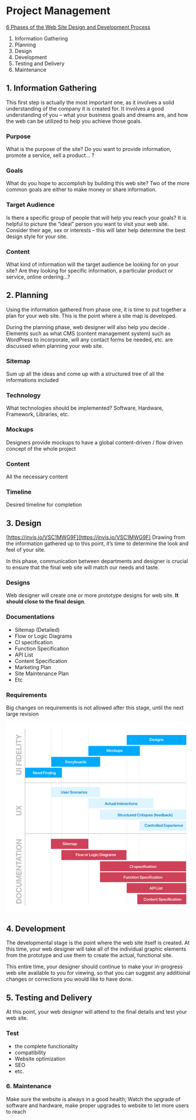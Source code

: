 # Project Management

[6 Phases of the Web Site Design and Development Process](http://www.idesignstudios.com/blog/web-design/phases-web-design-development-process/#.WTVxOxOGPfY)
1. Information Gathering
2. Planning
3. Design
4. Development
5. Testing and Delivery
6. Maintenance


## 1.  Information Gathering

This first step is actually the most important one, as it involves a solid understanding of the company it is created for. It involves a good understanding of you – what your business goals and dreams are, and how the web can be utilized to help you achieve those goals.

### Purpose
What is the purpose of the site? Do you want to provide information, promote a service, sell a product… ?
### Goals
What do you hope to accomplish by building this web site? Two of the more common goals are either to make money or share information.
### Target Audience
Is there a specific group of people that will help you reach your goals? It is helpful to picture the “ideal” person you want to visit your web site. Consider their age, sex or interests – this will later help determine the best design style for your site.
### Content
What kind of information will the target audience be looking for on your site? Are they looking for specific information, a particular product or service, online ordering…?


## 2. Planning
Using the information gathered from phase one, it is time to put together a plan for your web site. This is the point where a site map is developed.

During the planning phase, web designer will also help you decide . Elements such as what CMS (content management system) such as WordPress to incorporate, will any contact forms be needed, etc. are discussed when planning your web site.

### Sitemap
Sum up all the ideas and come up with a structured tree of all the informations included

### Technology
What technologies should be implemented? Software, Hardware, Framework, Libraries, etc.

### Mockups
Designers provide mockups to have a global content-driven / flow driven concept of the whole project

### Content
All the necessary content

### Timeline
Desired timeline for completion

## 3. Design


[https://invis.io/VSC1MWG9F](https://invis.io/VSC1MWG9F)
Drawing from the information gathered up to this point, it’s time to determine the look and feel of your site.

In this phase, communication between departments and designer is crucial to ensure that the final web site will match our needs and taste.

### Designs
Web designer will create one or more prototype designs for web site. **It should close to the final design**. 

### Documentations
* Sitemap (Detailed)
* Flow or Logic Diagrams
* CI specification
* Function Specification
* API List
* Content Specification
* Marketing Plan
* Site Maintenance Plan
* Etc

### Requirements
Big changes on requirements is not allowed after this stage, until the next large revision

![ux_1](https://github.com/helisz/dict/blob/master/_asserts/images/ux1.png)

## 4. Development

The developmental stage is the point where the web site itself is created. At this time, your web designer will take all of the individual graphic elements from the prototype and use them to create the actual, functional site.

This entire time, your designer should continue to make your in-progress web site available to you for viewing, so that you can suggest any additional changes or corrections you would like to have done.

## 5. Testing and Delivery

At this point, your web designer will attend to the final details and test your web site. 

### Test
* the complete functionality 
* compatibility
* Website optimization
* SEO
* etc.

### 6. Maintenance

Make sure the website is always in a good health; Watch the upgrade of software and hardware, make proper upgrades to website to let more users to reach


